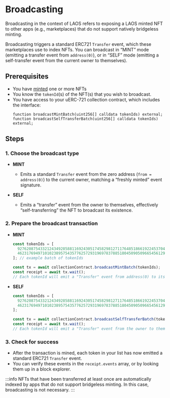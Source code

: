 # Broadcasting

Broadcasting in the context of LAOS refers to exposing a LAOS minted NFT to other apps (e.g., marketplaces) that do not support natively bridgeless minting.

Broadcasting triggers a standard ERC721 `Transfer` event, which these marketplaces use to index NFTs. You can broadcast in “MINT” mode (emitting a transfer event from `address(0)`), or in “SELF” mode (emitting a self-transfer event from the current owner to themselves).

## Prerequisites

- You have [minted](/guides/how-to-without-api/minting) one or more NFTs
- You know the `tokenId`(s) of the NFT(s) that you wish to broadcast.
- You have access to your uERC-721 collection contract, which includes the interface:
  ```solidity
  function broadcastMintBatch(uint256[] calldata tokenIds) external;
  function broadcastSelfTransferBatch(uint256[] calldata tokenIds) external;
  ```

## Steps

### 1. Choose the broadcast type

   - **MINT**

     - Emits a standard `Transfer` event from the zero address (`from = address(0)`) to the current owner, matching a “freshly minted” event signature.

   - **SELF**
     - Emits a “transfer” event from the owner to themselves, effectively “self-transferring” the NFT to broadcast its existence.

### 2. Prepare the broadcast transaction

   - **MINT**

     ```js
     const tokenIds = [
       92762087543321243492858811692430517458298127117648518661922453704541876652031,
       46231769497101023895754357762572931969783788518045090509665456129453327552117,
     ]; // example batch of tokenIds

     const tx = await collectionContract.broadcastMintBatch(tokenIds);
     const receipt = await tx.wait();
     // Each tokenId will emit a "Transfer" event from address(0) to its owner
     ```

   - **SELF**

     ```js
     const tokenIds = [
       92762087543321243492858811692430517458298127117648518661922453704541876652031,
       46231769497101023895754357762572931969783788518045090509665456129453327552117,
     ];

     const tx = await collectionContract.broadcastSelfTransferBatch(tokenIds);
     const receipt = await tx.wait();
     // Each tokenId will emit a "Transfer" event from the owner to themselves
     ```

### 3. Check for success

   - After the transaction is mined, each token in your list has now emitted a standard ERC721 `Transfer` event.
   - You can verify these events in the `receipt.events` array, or by looking them up in a block explorer.

:::info
NFTs that have been transferred at least once are automatically indexed by apps that do not support bridgeless minting. In this case, broadcasting is not necessary.
:::
